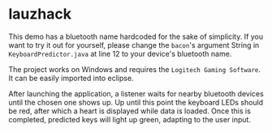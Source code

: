 # lauzhack

This demo has a bluetooth name hardcoded for the sake of simplicity. If you want to try it out for yourself, please change the `bacon`'s argument String in `KeyboardPredictor.java` at line 12 to your device's bluetooth name.

The project works on Windows and requires the `Logitech Gaming Software`. It can be easily imported into eclipse.

After launching the application, a listener waits for nearby bluetooth devices until the chosen one shows up. Up until this point the keyboard LEDs should be red, after which a heart is displayed while data is loaded. Once this is completed, predicted keys will light up green, adapting to the user input.

